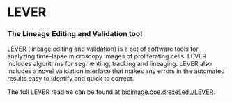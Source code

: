 # **LEVER**
### The Lineage Editing and Validation tool

LEVER (lineage editing and validation) is a set of software tools for analyzing 
time-lapse microscopy images of proliferating cells. LEVER includes algorithms for 
segmenting, tracking and lineaging. LEVER also includes a novel validation 
interface that makes any errors in the automated results easy to identify and quick
to correct.

The full LEVER readme can be found at [bioimage.coe.drexel.edu/LEVER](http://bioimage.coe.drexel.edu/LEVER).